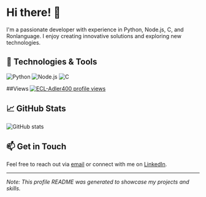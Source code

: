 # Hi there! 👋

I'm a passionate developer with experience in Python, Node.js, C, and Ronlanguage. I enjoy creating innovative solutions and exploring new technologies.

## 🔧 Technologies & Tools

![Python](https://img.shields.io/badge/-Python-3776AB?style=flat-square&logo=python&logoColor=white)
![Node.js](https://img.shields.io/badge/-Node.js-339933?style=flat-square&logo=node.js&logoColor=white)
![C](https://img.shields.io/badge/-C-A8B9CC?style=flat-square&logo=c&logoColor=white)

##Views
[![ECL-Adler400 profile views](https://u8views.com/api/v1/github/profiles/171491265/views/day-week-month-total-count.svg)](https://u8views.com/github/ECL-Adler400)

## 📈 GitHub Stats

![GitHub stats](https://github-readme-stats.vercel.app/api?username=ECL-Adler400&show_icons=true&theme=radical)

## 📫 Get in Touch

Feel free to reach out via [email](mailto:your-email@example.com) or connect with me on [LinkedIn](https://www.linkedin.com/in/your-profile/).

---

*Note: This profile README was generated to showcase my projects and skills.*
